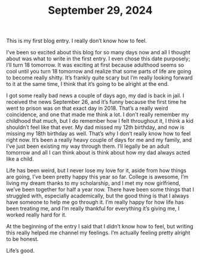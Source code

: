 ﻿---
title: "September 29, 2024"
pubDate: 2024-09-29
---
This is my first blog entry. I really don’t know how to feel.

I’ve been so excited about this blog for so many days now and all I thought about was what to write in the first entry. I even chose this date purposely; I’ll turn 18 tomorrow. It was exciting at first because adulthood seems so cool until you turn 18 tomorrow and realize that some parts of life are going to become really shitty. It’s frankly quite scary but I’m really looking forward to it at the same time, I think that it’s going to be alright at the end.

I got some really bad news a couple of days ago, my dad is back in jail. I received the news September 26, and it’s funny because the first time he went to prison was on that exact day in 2018. That’s a really weird coincidence, and one that made me think a lot. I don’t really remember my childhood that much, but I do remember how I felt throughout it, I think a kid shouldn’t feel like that ever. My dad missed my 12th birthday, and now is missing my 18th birthday as well. That’s why I don’t really know how to feel right now. It’s been a really heavy couple of days for me and my family, and I’ve just been existing my way through them. I’ll legally be an adult tomorrow and all I can think about is think about how my dad always acted like a child.

Life has been weird, but I never lose my love for it, aside from how things are going, I’ve been pretty happy this year so far. College is awesome, I’m living my dream thanks to my scholarship, and I met my now girlfriend, we’ve been together for half a year now. There have been some things that I struggled with, especially academically, but the good thing is that I always have someone to help me go through it. I’m really happy for how life has been treating me, and I’m really thankful for everything it’s giving me, I worked really hard for it.

At the beginning of the entry I said that I didn’t know how to feel, but writing this really helped me channel my feelings. I’m actually feeling pretty alright to be honest.

Life’s good.
